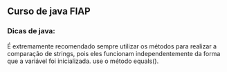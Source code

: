 ## Curso de java FIAP 

### Dicas de java:

 É extremamente recomendado sempre utilizar os métodos para realizar a comparação de strings, pois eles funcionam independentemente da forma que a variável foi inicializada. use o método equals().

